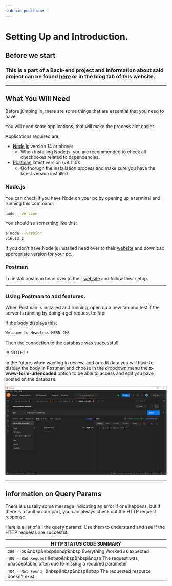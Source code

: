 ```yaml
---
sidebar_position: 1
---
```


# Setting Up and Introduction.

## Before we start

<h3> This is a part of a Back-end project and information about said project can be found <a href="../blog/">here</a> or in the blog tab of this website. </h3>

--- 

## What You Will Need
Before jumping in, there are some things that are essential that you need to have. 

You will need some applications, that will make the process alot easier.

Applications required are:
- [Node.js](https://nodejs.org/en/download/) version 14 or above:
  - When installing Node.js, you are recommended to check all checkboxes related to dependencies.
- [Postman](https://www.postman.com/) latest version (v9.11.0):
  - Go thorugh the installation process and make sure you have the latest version installed

### Node.js

You can check if you have Node on your pc by opening up a terminal and running this command:
```bash
node --version
```

You should se something like this: 
```bash
$ node --version
v16.13.2
```
If you don't have Node.js installed head over to their [website](https://nodejs.org/en/) and download appropriate version for your pc.

### Postman

To install postman head over to their [website](https://www.postman.com/) and follow their setup.

--- 


### Using Postman to add features.

When Postman is installed and running, open up a new tab and test if the server is running by doing a get request to:
/api

If the body displays this: 
```bash
Welcome to Headless MERN CMS
```
Then the connection to the database was successful!


!!! NOTE !!!

In the future, when wanting to review, add or edit data you will have to display the body in Postman and choose in the dropdown menu the **x-www-form-urlencoded** option to be able to access and edit you have posted on the database.

![Postman](picref/postmanExample.PNG)

---

## information on Query Params
There is ususally some message indicating an error if one happens, but if there is a fault on our part, you can always check out the HTTP request response.

Here is a list of all the query params. 
Use them to understand and see if the HTTP requests are succesful.

|HTTP STATUS CODE SUMMARY|            
|----------|
|`200 - OK` &nbsp&nbsp&nbsp&nbsp Everything Worked as expected    |     
|`400 - Bad Request` &nbsp&nbsp&nbsp&nbsp The request was unacceptable, often due to missing a required parameter|  
|`404 - Not Found ` &nbsp&nbsp&nbsp&nbsp The requested resource doesn't exist.|                   

